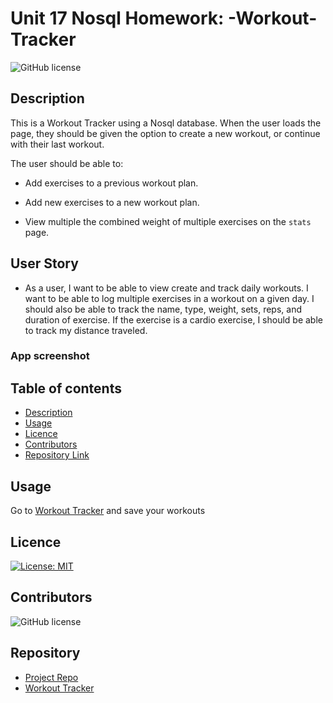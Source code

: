 # Unit 17 Nosql Homework: -Workout-Tracker
![GitHub license](https://img.shields.io/badge/Made%20by-%40niyati7892-orange)


## Description 

This is a Workout Tracker using a Nosql database.
When the user loads the page, they should be given the option to create a new workout, or continue with their last workout.

The user should be able to:

  * Add exercises to a previous workout plan.

  * Add new exercises to a new workout plan.

  * View multiple the combined weight of multiple exercises on the `stats` page.


## User Story

* As a user, I want to be able to view create and track daily workouts. I want to be able to log multiple exercises in a workout on a given day. I should also be able to track the name, type, weight, sets, reps, and duration of exercise. If the exercise is a cardio exercise, I should be able to track my distance traveled.

### App screenshot

## Table of contents

- [Description](#Description)
- [Usage](#Usage)
- [Licence](#Licence)
- [Contributors](#Contributors)
- [Repository Link](#Repository)
 

## Usage

Go to [Workout Tracker]() and save your workouts

## Licence

[![License: MIT](https://img.shields.io/badge/License-MIT-yellow.svg)](https://opensource.org/licenses/MIT)

## Contributors

![GitHub license](https://img.shields.io/badge/Made%20by-%40niyati7892-orange)




## Repository

- [Project Repo](https://github.com/niyati7892/-Workout-Tracker)
- [Workout Tracker]()

